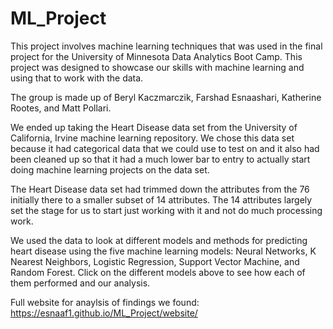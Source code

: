 # ML_Project

This project involves machine learning techniques that was used in the final project for the University of Minnesota Data Analytics Boot Camp. This project was designed to showcase our skills with machine learning and using that to work with the data.

The group is made up of Beryl Kaczmarczik, Farshad Esnaashari, Katherine Rootes, and Matt Pollari.

We ended up taking the Heart Disease data set from the University of California, Irvine machine learning repository. We chose this data set because it had categorical data that we could use to test on and it also had been cleaned up so that it had a much lower bar to entry to actually start doing machine learning projects on the data set.

The Heart Disease data set had trimmed down the attributes from the 76 initially there to a smaller subset of 14 attributes. The 14 attributes largely set the stage for us to start just working with it and not do much processing work.

We used the data to look at different models and methods for predicting heart disease using the five machine learning models:  Neural Networks, K Nearest Neighbors, Logistic Regression, Support Vector Machine, and Random Forest. Click on the different models above to see how each of them performed and our analysis.

Full website for anaylsis of findings we found:
https://esnaaf1.github.io/ML_Project/website/
